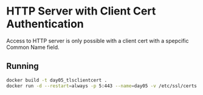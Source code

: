 # HTTP Server with Client Cert Authentication

Access to HTTP server is only possible with a client cert with a spepcific Common Name field.

## Running

```bash
docker build -t day05_tlsclientcert .
docker run -d --restart=always -p 5:443 --name=day05 -v /etc/ssl/certs:/dhparam:ro -v /etc/letsencrypt/archive/xmas.rip:/certs:ro day05_tlsclientcert
```